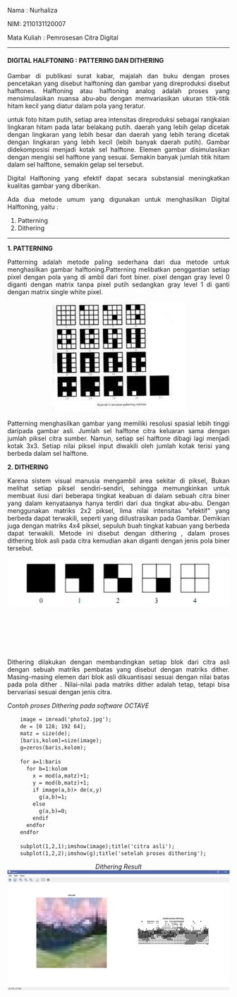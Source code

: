 <style>
    p{
        text-align: justify;
    }
    .image{
        text-align: center;
        padding-bottom: 100px;
    }
    .img{
        text-align:center;
    }
</style>

Nama : Nurhaliza

NIM: 2110131120007

Mata Kuliah : Pemrosesan Citra Digital

---

#### DIGITAL HALFTONING : PATTERING DAN DITHERING

Gambar di publikasi surat kabar, majalah dan buku dengan proses pencetakan yang disebut halftoning dan gambar yang direproduksi disebut halftones. Halftoning atau halftoning analog adalah proses yang mensimulasikan nuansa abu-abu dengan memvariasikan ukuran titik-titik hitam kecil yang diatur dalam pola yang teratur.

untuk foto hitam putih, setiap area intensitas direproduksi sebagai rangkaian lingkaran hitam pada latar belakang putih. daerah yang lebih gelap dicetak dengan lingkaran yang lebih besar dan daerah yang lebih terang dicetak dengan lingkaran yang lebih kecil (lebih banyak daerah putih). Gambar didekomposisi menjadi kotak sel halftone. Elemen gambar disimulasikan dengan mengisi sel halftone yang sesuai. Semakin banyak jumlah titik hitam dalam sel halftone, semakin gelap sel tersebut.

Digital Halftoning yang efektif dapat secara substansial meningkatkan kualitas gambar yang diberikan.

Ada dua metode umum yang digunakan untuk menghasilkan Digital Halftoning, yaitu :
1. Patterning
2. Dithering

---

**1. PATTERNING**

Patterning adalah metode paling sederhana dari dua metode untuk menghasilkan gambar halftoning.Patterning melibatkan penggantian setiap pixel dengan pola yang di ambil dari font biner. pixel dengan gray level 0 diganti dengan matrix tanpa pixel putih sedangkan gray level 1 di ganti dengan matrix single white pixel. 

<p class="img">
    <img src="gambar/Patterning.jpg" style="width:300px;">
</p>

Patterning menghasilkan gambar yang memiliki resolusi spasial lebih tinggi daripada gambar asli. Jumlah sel halftone citra keluaran sama dengan jumlah piksel citra sumber. Namun, setiap sel halftone dibagi lagi menjadi kotak 3x3. Setiap nilai piksel input diwakili oleh jumlah kotak terisi yang berbeda dalam sel halftone.

**2. DITHERING**

Karena sistem visual manusia mengambil area sekitar di piksel, Bukan melihat setiap piksel sendiri-sendiri, sehingga memungkinkan untuk membuat ilusi dari beberapa tingkat keabuan di dalam sebuah citra biner yang dalam kenyataanya hanya terdiri dari dua tingkat abu-abu. Dengan menggunakan matriks 2x2 piksel, lima nilai intensitas "efektif" yang berbeda dapat terwakili, seperti yang diilustrasikan pada Gambar. Demikian juga dengan matriks 4x4 piksel, sepuluh buah tingkat kabuan yang berbeda dapat terwakili. Metode ini disebut dengan dithering , dalam proses dithering blok asli pada citra kemudian akan diganti dengan jenis pola biner tersebut.

<p class="image">
    <img src="gambar/Dithering.PNG">
</p>

Dithering dilakukan dengan membandingkan setiap blok dari citra asli dengan sebuah matriks pembatas yang disebut dengan matriks dither. Masing-masing elemen dari blok asli dikuantisasi sesuai dengan nilai batas pada pola dither . Nilai-nilai pada matriks dither adalah tetap, tetapi bisa bervariasi sesuai dengan jenis citra.

*Contoh proses Dithering pada software OCTAVE*

        image = imread('photo2.jpg');
        de = [0 128; 192 64];
        matz = size(de);
        [baris,kolom]=size(image);
        g=zeros(baris,kolom);

        for a=1:baris
          for b=1:kolom
            x = mod(a,matz)+1;
            y = mod(b,matz)+1;
            if image(a,b)> de(x,y)
              g(a,b)=1;
            else
              g(a,b)=0;
            endif
          endfor
        endfor

        subplot(1,2,1);imshow(image);title('citra asli');
        subplot(1,2,2);imshow(g);title('setelah proses dithering');


<p class="image"><i>Dithering Result</i>
    <img src="gambar/DitheringResult.PNG">
</p>